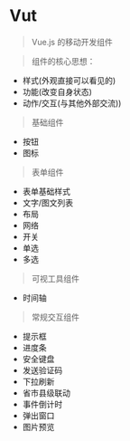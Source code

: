 # Vut 

> Vue.js 的移动开发组件

> 组件的核心思想：
- 样式(外观直接可以看见的)
- 功能(改变自身状态)
- 动作/交互(与其他外部交流))

> 基础组件
- 按钮
- 图标

> 表单组件
- 表单基础样式
- 文字/图文列表
- 布局
- 网络
- 开关
- 单选
- 多选


> 可视工具组件
- 时间轴



> 常规交互组件
- 提示框
- 进度条
- 安全键盘
- 发送验证码
- 下拉刷新
- 省市县级联动
- 事件倒计时
- 弹出窗口
- 图片预览
